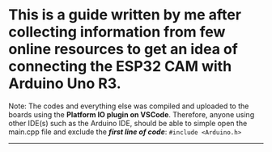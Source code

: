 # This is a guide written by me after collecting information from few online resources to get an idea of connecting the ESP32 CAM with Arduino Uno R3.
Note: The codes and everything else was compiled and uploaded to the boards using the **Platform IO plugin on VSCode**. Therefore, anyone using other IDE(s) such as the Arduino IDE, should be able to simple open the main.cpp file and exclude the ***first line of code***: `#include <Arduino.h>`
***
